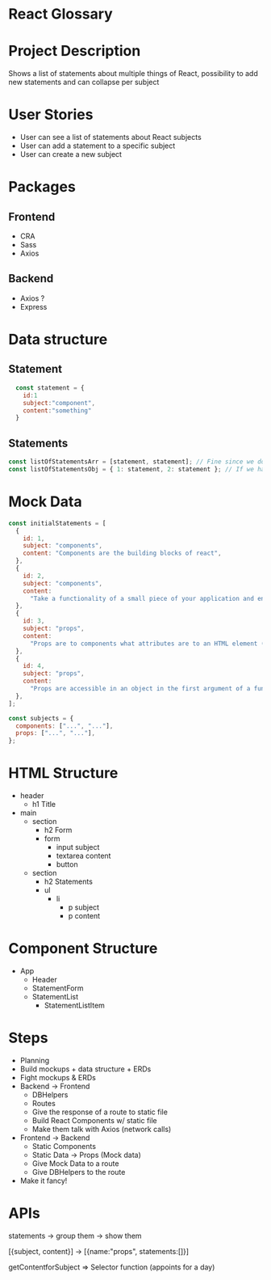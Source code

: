 # React Glossary

# Project Description

Shows a list of statements about multiple things of React, possibility to add new statements and can collapse per subject

# User Stories

- User can see a list of statements about React subjects
- User can add a statement to a specific subject
- User can create a new subject

# Packages

## Frontend

- CRA
- Sass
- Axios

## Backend

- Axios ?
- Express

# Data structure

## Statement

```jsx
  const statement = {
    id:1
    subject:"component",
    content:"something"
  }
```

## Statements

```jsx
const listOfStatementsArr = [statement, statement]; // Fine since we don't edit
const listOfStatementsObj = { 1: statement, 2: statement }; // If we had to edit
```

# Mock Data

```jsx
const initialStatements = [
  {
    id: 1,
    subject: "components",
    content: "Components are the building blocks of react",
  },
  {
    id: 2,
    subject: "components",
    content:
      "Take a functionality of a small piece of your application and encapsulated its own isolated container",
  },
  {
    id: 3,
    subject: "props",
    content:
      "Props are to components what attributes are to an HTML element (the 'src' tag in an <img> is needed to make the image work)",
  },
  {
    id: 4,
    subject: "props",
    content:
      "Props are accessible in an object in the first argument of a functional component",
  },
];
```

```jsx
const subjects = {
  components: ["...", "..."],
  props: ["...", "..."],
};
```

# HTML Structure

- header
  - h1 Title
- main
  - section
    - h2 Form
    - form
      - input subject
      - textarea content
      - button
  - section
    - h2 Statements
    - ul
      - li
        - p subject
        - p content

# Component Structure

- App
  - Header
  - StatementForm
  - StatementList
    - StatementListItem

# Steps

- Planning
- Build mockups + data structure + ERDs
- Fight mockups & ERDs
- Backend -> Frontend
  - DBHelpers
  - Routes
  - Give the response of a route to static file
  - Build React Components w/ static file
  - Make them talk with Axios (network calls)
- Frontend -> Backend
  - Static Components
  - Static Data -> Props (Mock data)
  - Give Mock Data to a route
  - Give DBHelpers to the route
- Make it fancy!

# APIs


statements -> group them -> show them


[{subject, content}] -> [{name:"props", statements:[]}]


getContentforSubject => Selector function (appoints for a day)
